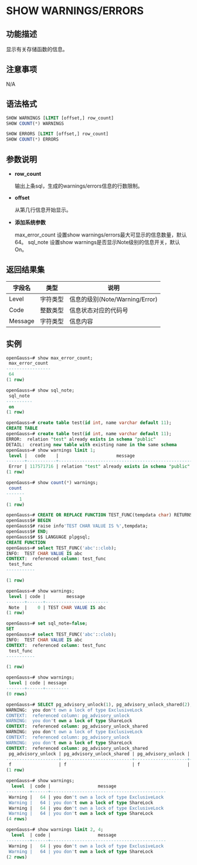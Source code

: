 # SHOW WARNINGS/ERRORS

## 功能描述

显示有关存储函数的信息。

## 注意事项

N/A

## 语法格式

```sql
SHOW WARNINGS [LIMIT [offset,] row_count]
SHOW COUNT(*) WARNINGS

SHOW ERRORS [LIMIT [offset,] row_count]
SHOW COUNT(*) ERRORS
```

## 参数说明

- **row_count**

  输出上条sql，生成的warnings/errors信息的行数限制。

- **offset**

  从第几行信息开始显示。

- **添加系统参数**

  max_error_count            设置show warnings/errors最大可显示的信息数量，默认64。
  sql_note                   设置show warnings是否显示Note级别的信息开关，默认On。

## 返回结果集

| 字段名               | 类型                     | 说明                             |
| -------------------- | ----------------------- | -------------------------------- |
| Level                | 字符类型                 | 信息的级别(Note/Warning/Error)    |
| Code                 | 整数类型                 | 信息状态对应的代码号               |
| Message              | 字符类型                 | 信息内容                          |

## 实例

```sql
openGauss=# show max_error_count;
 max_error_count
-----------------
 64
(1 row)

openGauss=# show sql_note;
 sql_note
----------
 on
(1 row)

openGauss=# create table test(id int, name varchar default 11);
CREATE TABLE
openGauss=# create table test(id int, name varchar default 11);
ERROR:  relation "test" already exists in schema "public"
DETAIL:  creating new table with existing name in the same schema
openGauss=# show warnings limit 1;
 level |   code    |                      message
-------+-----------+---------------------------------------------------
 Error | 117571716 | relation "test" already exists in schema "public"
(1 row)

openGauss=# show count(*) warnings;
 count
-------
     1
(1 row)

openGauss=# CREATE OR REPLACE FUNCTION TEST_FUNC(tempdata char) RETURNS VOID AS $$
openGauss$# BEGIN
openGauss$# raise info'TEST CHAR VALUE IS %',tempdata;
openGauss$# END;
openGauss$# $$ LANGUAGE plpgsql;
CREATE FUNCTION
openGauss=# select TEST_FUNC('abc'::clob);
INFO:  TEST CHAR VALUE IS abc
CONTEXT:  referenced column: test_func
 test_func
-----------

(1 row)

openGauss=# show warnings;
 level | code |        message
-------+------+------------------------
 Note  |    0 | TEST CHAR VALUE IS abc
(1 row)

openGauss=# set sql_note=false;
SET
openGauss=# select TEST_FUNC('abc'::clob);
INFO:  TEST CHAR VALUE IS abc
CONTEXT:  referenced column: test_func
 test_func
-----------

(1 row)

openGauss=# show warnings;
 level | code | message
-------+------+---------
(0 rows)

openGauss=# SELECT pg_advisory_unlock(1), pg_advisory_unlock_shared(2), pg_advisory_unlock(1, 1), pg_advisory_unlock_shared(2, 2);
WARNING:  you don't own a lock of type ExclusiveLock
CONTEXT:  referenced column: pg_advisory_unlock
WARNING:  you don't own a lock of type ShareLock
CONTEXT:  referenced column: pg_advisory_unlock_shared
WARNING:  you don't own a lock of type ExclusiveLock
CONTEXT:  referenced column: pg_advisory_unlock
WARNING:  you don't own a lock of type ShareLock
CONTEXT:  referenced column: pg_advisory_unlock_shared
 pg_advisory_unlock | pg_advisory_unlock_shared | pg_advisory_unlock | pg_advisory_unlock_shared
--------------------+---------------------------+--------------------+---------------------------
 f                  | f                         | f                  | f
(1 row)

openGauss=# show warnings;
  level  | code |                  message
---------+------+--------------------------------------------
 Warning |   64 | you don't own a lock of type ExclusiveLock
 Warning |   64 | you don't own a lock of type ShareLock
 Warning |   64 | you don't own a lock of type ExclusiveLock
 Warning |   64 | you don't own a lock of type ShareLock
(4 rows)

openGauss=# show warnings limit 2, 4;
  level  | code |                  message
---------+------+--------------------------------------------
 Warning |   64 | you don't own a lock of type ExclusiveLock
 Warning |   64 | you don't own a lock of type ShareLock
(2 rows)

```